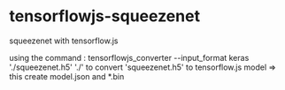 # tensorflowjs-squeezenet
squeezenet with tensorflow.js

using the command : tensorflowjs_converter --input_format keras './squeezenet.h5' './' to convert 'squeezenet.h5' to tensorflow.js model => this create model.json and *.bin
